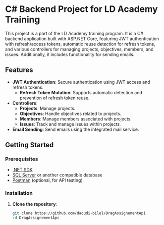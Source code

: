 # C# Backend Project for LD Academy Training

This project is a part of the LD Academy training program. It is a C# backend application built with ASP.NET Core, featuring JWT authentication with refresh/access tokens, automatic reuse detection for refresh tokens, and various controllers for managing projects, objectives, members, and issues. Additionally, it includes functionality for sending emails.

## Features

- **JWT Authentication**: Secure authentication using JWT access and refresh tokens.
  - **Refresh Token Mutation**: Supports automatic detection and prevention of refresh token reuse.
- **Controllers**:
  - **Projects**: Manage projects.
  - **Objectives**: Handle objectives related to projects.
  - **Members**: Manage members associated with projects.
  - **Issues**: Track and manage issues within projects.
- **Email Sending**: Send emails using the integrated mail service.

## Getting Started

### Prerequisites

- [.NET SDK](https://dotnet.microsoft.com/download)
- [SQL Server](https://www.microsoft.com/en-us/sql-server/sql-server-downloads) or another compatible database
- [Postman](https://www.postman.com/downloads/) (optional, for API testing)

### Installation

1. **Clone the repository**:
   ```bash
   git clone https://github.com/daoudi-bilel/DragAssignementApi
   cd DragAssignementApi
